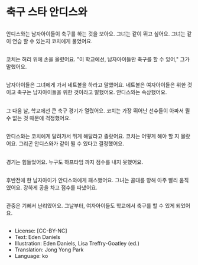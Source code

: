 # 축구 스타 안디스와 

##
안디스와는 남자아이들이 축구를 하는 것을 보아요. 그녀는 같이 뛰고 싶어요. 그녀는 같이 연습 할 수 있는지 코치에게 물었어요.

##
코치는 허리 위에 손을 올렸어요. "이 학교에선, 남자아이들만 축구를 할 수 있어," 그가 말했어요.

##
남자아이들은 그녀에게 가서 네트볼을 하라고 말했어요. 네트볼은 여자아이들은 위한 것이고 축구는 남자아이들을 위한 것이라고 말했어요. 안디스와는 속상했어요.

##
그 다음 날, 학교에선 큰 축구 경기가 열렸어요. 코치는 가장 뛰어난 선수들이 아파서 뛸 수 없는 것 때문에 걱정했어요. 

##
안디스와는 코치에게 달려가서 뛰게 해달라고 졸랐어요. 코치는 어떻게 해야 할 지 몰랐어요. 그리곤 안디스와가 같이 뛸 수 있다고 결정했어요.

##
경기는 힘들었어요. 누구도 하프타임 까지 점수를 내지 못했어요.

##
후반전에 한 남자아이가 안디스와에게 패스했어요. 그녀는 골대를 향해 아주 빨리 움직였어요. 강하게 공을 차고 점수를 따냈어요.

##
관중은 기뻐서 난리였어요. 그날부터, 여자아이들도 학교에서 축구를 할 수 있게 되었어요.

##
* License: [CC-BY-NC]
* Text: Eden Daniels
* Illustration: Eden Daniels, Lisa Treffry-Goatley (ed.)
* Translation: Jong Yong Park
* Language: ko
